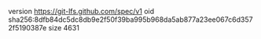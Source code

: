 version https://git-lfs.github.com/spec/v1
oid sha256:8dfb84dc5dc8db9e2f50f39ba995b968da5ab877a23ee067c6d3572f5190387e
size 4631
